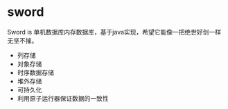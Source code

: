 # sword
Sword is 单机数据库内存数据库，基于java实现，希望它能像一把绝世好剑一样无坚不摧。
* 列存储
* 对象存储
* 时序数据存储
* 堆外存储
* 可持久化
* 利用原子运行器保证数据的一致性

